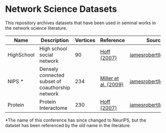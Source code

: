# Network Science Datasets
This repository archives datasets that have been used in seminal works in the network science literature.

|Name|Description|Vertices|Reference|Source|Link|
|-----|---|---|---|---|---|
|HighSchool|High school social network|90|[Hoff (2007)](https://proceedings.neurips.cc/paper/2007/hash/766ebcd59621e305170616ba3d3dac32-Abstract.html)|[jamesrobertlloyd.com](https://jamesrobertlloyd.com/assets/BasicRFM.tar.gz)|[link](./HighSchool)
| NIPS *|Densely connected subset of coauthorship network|234|[Miller et al. (2009)](https://proceedings.neurips.cc/paper/2009/hash/437d7d1d97917cd627a34a6a0fb41136-Abstract.html)|[jamesrobertlloyd.com](https://jamesrobertlloyd.com/assets/BasicRFM.tar.gz)|
|Protein|Protein Interactome|230|[Hoff (2007)](https://proceedings.neurips.cc/paper/2007/hash/766ebcd59621e305170616ba3d3dac32-Abstract.html)|[jamesrobertlloyd.com](https://jamesrobertlloyd.com/assets/BasicRFM.tar.gz)|

*The name of this conference has since changed to NeurIPS, but the dataset has been referenced by the old name in the literature.
